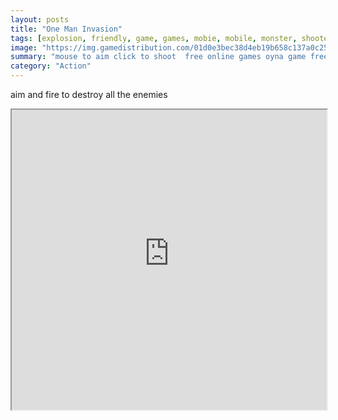 ```yaml
---
layout: posts
title: "One Man Invasion"
tags: [explosion, friendly, game, games, mobie, mobile, monster, shooter, free, online, games, oyna, game, free, games, play, play, games]
image: "https://img.gamedistribution.com/01d0e3bec38d4eb19b658c137a0c258d.jpg"
summary: "mouse to aim click to shoot  free online games oyna game free games play play games"
category: "Action"
---
```


aim and fire to destroy all the enemies

<iframe width="100%" height="480px;" src="https://html5.gamedistribution.com/01d0e3bec38d4eb19b658c137a0c258d/"></iframe>